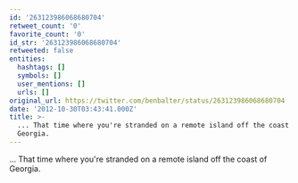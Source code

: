 ```yaml
---
id: '263123986068680704'
retweet_count: '0'
favorite_count: '0'
id_str: '263123986068680704'
retweeted: false
entities:
  hashtags: []
  symbols: []
  user_mentions: []
  urls: []
original_url: https://twitter.com/benbalter/status/263123986068680704
date: '2012-10-30T03:43:41.000Z'
title: >-
  ... That time where you're stranded on a remote island off the coast of
  Georgia.
---
```


... That time where you're stranded on a remote island off the coast of Georgia.